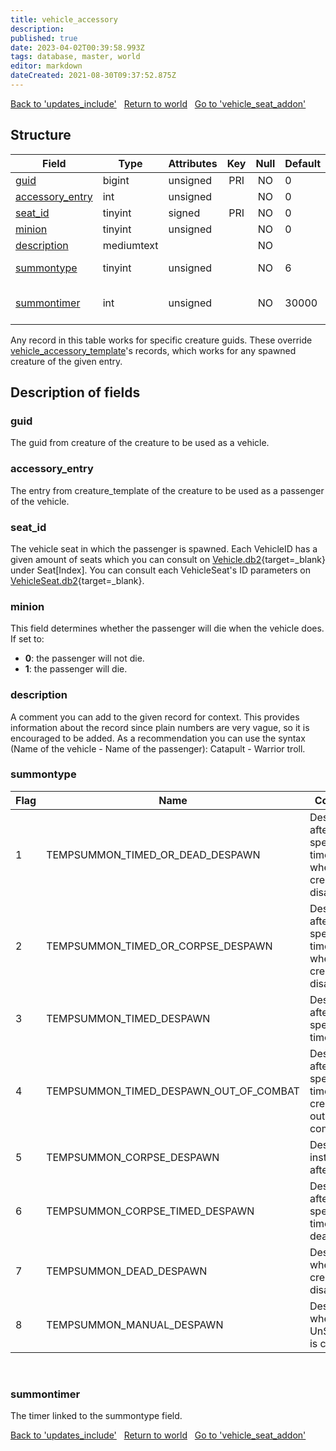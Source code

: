 ```yaml
---
title: vehicle_accessory
description: 
published: true
date: 2023-04-02T00:39:58.993Z
tags: database, master, world
editor: markdown
dateCreated: 2021-08-30T09:37:52.875Z
---
```


<a href="https://trinitycore.info/en/database/master/world/updates_include" class="mt-5 v-btn v-btn--depressed v-btn--flat v-btn--outlined theme--light v-size--default darkblue--text text--lighten-3"><span class="v-btn__content"><i aria-hidden="true" class="v-icon notranslate v-icon--left mdi mdi-arrow-left theme--light"></i><span>Back to 'updates_include'</span></span></a>&nbsp;&nbsp;&nbsp;<a href="https://trinitycore.info/en/database/master/world/home" class="mt-5 v-btn v-btn--depressed v-btn--flat v-btn--outlined theme--light v-size--default darkblue--text text--lighten-3"><span class="v-btn__content"><i aria-hidden="true" class="v-icon notranslate v-icon--left mdi mdi-home-outline theme--light"></i><span>Return to world</span></span></a>&nbsp;&nbsp;&nbsp;<a href="https://trinitycore.info/en/database/master/world/vehicle_seat_addon" class="mt-5 v-btn v-btn--depressed v-btn--flat v-btn--outlined theme--light v-size--default darkblue--text text--lighten-3"><span class="v-btn__content"><span>Go to 'vehicle_seat_addon'</span><i aria-hidden="true" class="v-icon notranslate v-icon--right mdi mdi-arrow-right theme--light"></i></span></a>

## Structure

| Field | Type | Attributes | Key | Null | Default | Extra | Comment |
| --- | --- | --- | :---: | :---: | --- | --- | --- |
| [guid](#guid) | bigint | unsigned | PRI | NO | 0 |  |  |
| [accessory_entry](#accessory_entry) | int | unsigned |  | NO | 0 |  |  |
| [seat_id](#seat_id) | tinyint | signed | PRI | NO | 0 |  |  |
| [minion](#minion) | tinyint | unsigned |  | NO | 0 |  |  |
| [description](#description) | mediumtext |  |  | NO |  |  |  |
| [summontype](#summontype) | tinyint | unsigned |  | NO | 6 |  | see enum TempSummonType |
| [summontimer](#summontimer) | int | unsigned |  | NO | 30000 |  | timer, only relevant for certain summontypes |

Any record in this table works for specific creature guids. These override [vehicle_accessory_template](https://trinitycore.info/en/database/master/world/vehicle_template_accessory)'s records, which works for any spawned creature of the given entry.
&nbsp;
## Description of fields

### guid
The guid from creature of the creature to be used as a vehicle.
&nbsp;

### accessory_entry
The entry from creature_template of the creature to be used as a passenger of the vehicle.
&nbsp;

### seat_id
The vehicle seat in which the passenger is spawned. Each VehicleID has a given amount of seats which you can consult on [Vehicle.db2](https://wow.tools/dbc/?dbc=vehicle){target=_blank} under Seat[Index]. You can consult each VehicleSeat's ID parameters on [VehicleSeat.db2](https://wow.tools/dbc/?dbc=vehicleseat){target=_blank}.
&nbsp;

### minion
This field determines whether the passenger will die when the vehicle does. If set to:

- **0**: the passenger will not die.
- **1**: the passenger will die.
&nbsp;

### description
A comment you can add to the given record for context. This provides information about the record since plain numbers are very vague, so it is encouraged to be added. As a recommendation you can use the syntax (Name of the vehicle - Name of the passenger): Catapult - Warrior troll.
&nbsp;

### summontype
| Flag | Name | Comments |
| --- | --- | --- | 
| 1 | TEMPSUMMON_TIMED_OR_DEAD_DESPAWN | Despawns after a specified time OR when the creature disappears. 
| 2 | TEMPSUMMON_TIMED_OR_CORPSE_DESPAWN | Despawns after a specified time OR when the creature disappears. 
| 3 | TEMPSUMMON_TIMED_DESPAWN | Despawns after a specified time. 
| 4 | TEMPSUMMON_TIMED_DESPAWN_OUT_OF_COMBAT | Despawns after a specified time after the creature is out of combat. 
| 5 | TEMPSUMMON_CORPSE_DESPAWN | Despawns instantly after death. 
| 6 | TEMPSUMMON_CORPSE_TIMED_DESPAWN | Despawns after a specified time after death. 
| 7 | TEMPSUMMON_DEAD_DESPAWN | Despawns when the creature disappears.
| 8 | TEMPSUMMON_MANUAL_DESPAWN	 | Despawns when UnSummon() is called. 
&nbsp;

### summontimer
The timer linked to the summontype field.
&nbsp;

<a href="https://trinitycore.info/en/database/master/world/updates_include" class="mt-5 v-btn v-btn--depressed v-btn--flat v-btn--outlined theme--light v-size--default darkblue--text text--lighten-3"><span class="v-btn__content"><i aria-hidden="true" class="v-icon notranslate v-icon--left mdi mdi-arrow-left theme--light"></i><span>Back to 'updates_include'</span></span></a>&nbsp;&nbsp;&nbsp;<a href="https://trinitycore.info/en/database/master/world/home" class="mt-5 v-btn v-btn--depressed v-btn--flat v-btn--outlined theme--light v-size--default darkblue--text text--lighten-3"><span class="v-btn__content"><i aria-hidden="true" class="v-icon notranslate v-icon--left mdi mdi-home-outline theme--light"></i><span>Return to world</span></span></a>&nbsp;&nbsp;&nbsp;<a href="https://trinitycore.info/en/database/master/world/vehicle_seat_addon" class="mt-5 v-btn v-btn--depressed v-btn--flat v-btn--outlined theme--light v-size--default darkblue--text text--lighten-3"><span class="v-btn__content"><span>Go to 'vehicle_seat_addon'</span><i aria-hidden="true" class="v-icon notranslate v-icon--right mdi mdi-arrow-right theme--light"></i></span></a>

